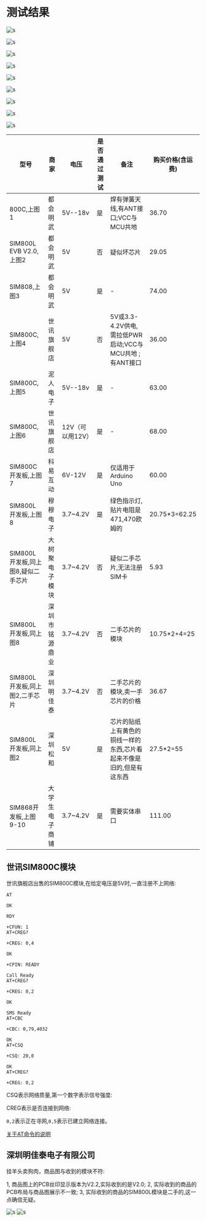 # 测试结果

![s](s/001.png)

![s](s/002.png)

![s](s/003.png)

![s](s/004.png)

![s](s/005.png)

![s](s/006.png)

![s](s/007.png)

![s](s/008.png)


![s](s/009.png)

| 型号                               | 商家           | 电压             | 是否通过测试 | 备注                                                                 | 购买价格(含运费) |
| ---------------------------------- | -------------- | ---------------- | ------------ | -------------------------------------------------------------------- | ---------------- |
| 800C,上图1                         | 都会明武       | 5V--18v          | 是           | 焊有弹簧天线,有ANT接口;VCC与MCU共地                                  | 36.70            |
| SIM800L EVB V2.0,上图2             | 都会明武       | 5V               | 否           | 疑似坏芯片                                                           | 29.05            |
| SIM808,上图3                       | 都会明武       | 5V               | 是           | -                                                                    | 74.00            |
| SIM800C,上图4                      | 世讯旗舰店     | 5V               | 否           | 5V或3.3-4.2V供电,需拉低PWR启动;VCC与MCU共地 ;有ANT接口               | 36.00            |
| SIM800C,上图5                      | 泥人电子       | 5V--18v          | 是           | -                                                                    | 63.00            |
| SIM800C,上图6                      | 世讯旗舰店     | 12V（可以用12V） | 是           | -                                                                    | 68.00            |
| SIM800C开发板,上图7                | 科易互动       | 6V-12V           | 是           | 仅适用于Arduino Uno                                                  | 60.00            |
| SIM800L开发板,上图8                | 穆穆电子       | 3.7~4.2V         | 是           | 绿色指示灯,贴片电阻是471,470欧姆的                                   | 20.75*3=62.25    |
| SIM800L开发板,同上图8,疑似二手芯片 | 大树聚电子模块 | 3.7~4.2V         | 否           | 疑似二手芯片,无法注册SIM卡                                           | 5.93             |
| SIM800L开发板,同上图8              | 深圳市铭源鼎业 | 3.7~4.2V         | 否           | 二手芯片的模块                                                       | 10.75*2+4=25     |
| SIM800L开发板,同上图2,二手芯片     | 深圳明佳泰     | 3.7~4.2V         | 否           | 二手芯片的模块,卖一手芯片的价格                                      | 36.67            |
| SIM800L开发板,同上图2              | 深圳松和       | 5V               | 是           | 芯片的贴纸上有黄色的铜线一样的东西,芯片看起来不像是旧的,但是有这东西 | 27.5*2=55        |
| SIM868开发板,上图9-10              | 大学生电子商铺 | 3.7~4.2V         | 是           | 需要实体串口                                                         | 111.00           |


## 世讯SIM800C模块

世讯旗舰店出售的SIM800C模块,在给定电压是5V时,一直注册不上网络:

```
AT

OK

RDY

+CFUN: 1
AT+CREG?

+CREG: 0,4

OK

+CPIN: READY

Call Ready
AT+CREG?

+CREG: 0,2

OK

SMS Ready
AT+CBC

+CBC: 0,79,4032

OK
AT+CSQ

+CSQ: 20,0

OK
AT+CREG?

+CREG: 0,2

```

CSQ表示网络质量,第一个数字表示信号强度:


CREG表示是否连接到网络:

`0,2`表示正在寻网,`0,5`表示已建立网络连接。

[关于AT命令的说明](https://seeeddoc.github.io/AT_Command_Tester/)


## 深圳明佳泰电子有限公司

挂羊头卖狗肉，商品图与收到的模块不符:

1, 商品图上的PCB丝印显示版本为V2.2,实际收到的是V2.0;
2, 实际收到的商品的PCB布局与商品图展示不一致;
3, 实际收到的商品的SIM800L模块是二手的,这一点确信无疑。

![s](s/010.png)
![s](s/011.png)

